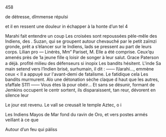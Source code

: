 458

de détresse, dîmmense répulsi

et il en ressent une douleur in
échapper à la honte d’un tel 4

Marahi fait entendre un coup
Les croisées sont repoussées
pèle-mêle des Indiens, des .
Suzan, qui se groupent autour
chevauché par le petit zaïmzi
gronde, prêt a s’élancer sur le
Indiens, lads se pressent au
part de leurs corps. Lilian pro
— Linérès, Mm“ Pariset, M.
Elle a été comprise. Ceux’qu
amenés près de 1a jeune ﬁlle q
loisir de songer à leur salut.
Grace Paterson a déjà. proﬁté
milieu des défenseurs si inopix
Les bandits hésitent. L'inde
Sa main setend vers l’Indien
brisé, surhumain, il dit :
—— l\larahi..., emmène ceux <
Il a appuyé sur l'avant-demi
de fatalisme. Le fatidique cela
Les bandits murmurent. Alo
une détonation sèche claque d
haut que les autres, sfaffale S111
—— Vous étes là pour obéir...
Et sans se désunir, formant
de Jemkins occupent le centr
sortent, ils disparaissent, tan
reur, dévorent en silence leur

Le jour est revenu. Le vall
se creusait le temple Aztec, o i

Les Indiens Mayos de Mar
fond du ravin de Oro, et vers
postes armés veillant à ce que

Autour d’un feu qui pàliss

